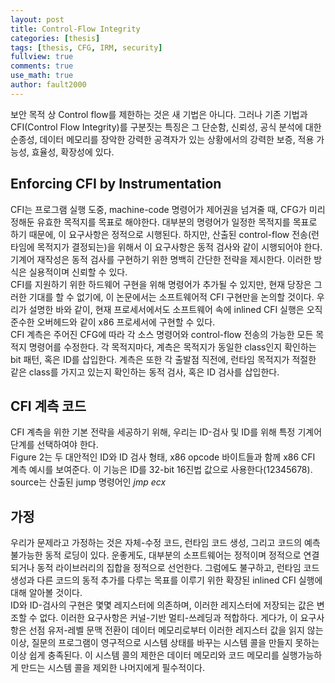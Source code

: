 ```yaml
---
layout: post
title: Control-Flow Integrity
categories: [thesis]
tags: [thesis, CFG, IRM, security]
fullview: true
comments: true
use_math: true
author: fault2000
---
```


 보안 목적 상 Control flow를 제한하는 것은 새 기법은 아니다. 그러나 기존 기법과 CFI(Control Flow Integrity)를 구분짓는 특징은 그 단순함, 신뢰성, 공식 분석에 대한 순종성, 데이터 메모리를 장악한 강력한 공격자가 있는 상황에서의 강력한 보증, 적용 가능성, 효율성, 확장성에 있다.  
 
## Enforcing CFI by Instrumentation
 
 CFI는 프로그램 실행 도중, machine-code 명령어가 제어권을 넘겨줄 때, CFG가 미리 정해둔 유효한 목적지를 목표로 해야한다. 대부분의 명령어가 일정한 목적지를 목표로 하기 때문에, 이 요구사항은 정적으로 시행된다. 하지만, 산출된 control-flow 전송(런타임에 목적지가 결정되는)을 위해서 이 요구사항은 동적 검사와 같이 시행되어야 한다.  
 기계어 재작성은 동적 검사를 구현하기 위한 명백히 간단한 전략을 제시한다. 이러한 방식은 실용적이며 신뢰할 수 있다.  
 CFI를 지원하기 위한 하드웨어 구현을 위해 명령어가 추가될 수 있지만, 현재 당장은 그러한 기대를 할 수 없기에, 이 논문에서는 소프트웨어적 CFI 구현만을 논의할 것이다. 우리가 설명한 바와 같이, 현재 프로세서에서도 소프트웨어 속에 inlined CFI 실행은 오직 준수한 오버헤드와 같이 x86 프로세서에 구현할 수 있다.  
 CFI 계측은 주어진 CFG에 따라 각 소스 명령어와 control-flow 전송의 가능한 모든 목적지 명령어를 수정한다. 각 목적지마다, 계측은 목적지가 동일한 class인지 확인하는 bit 패턴, 혹은 ID를 삽입한다. 계측은 또한 각 출발점 직전에, 런타임 목적지가 적절한 같은 class를 가지고 있는지 확인하는 동적 검사, 혹은 ID 검사를 삽입한다.  
 
## CFI 계측 코드
 
 CFI 계측을 위한 기본 전략을 세공하기 위해, 우리는 ID-검사 및 ID를 위해 특정 기계어 단계를 선택하여야 한다.  
 Figure 2는 두 대안적인 ID와 ID 검사 형태, x86 opcode 바이트들과 함께 x86 CFI 계측 예시를 보여준다. 이 기능은 ID를 32-bit 16진법 값으로 사용한다(12345678). source는 산출된 jump 명령어인 *jmp ecx*
 
## 가정
 
 우리가 문제라고 가정하는 것은 자체-수정 코드, 런타임 코드 생성, 그리고 코드의 예측불가능한 동적 로딩이 있다. 운좋게도, 대부분의 소프트웨어는 정적이며 정적으로 연결되거나 동적 라이브러리의 집합을 정적으로 선언한다. 그럼에도 불구하고, 런타임 코드 생성과 다른 코드의 동적 추가를 다루는 목표를 이루기 위한 확장된 inlined CFI 실행에 대해 알아볼 것이다.  
 ID와 ID-검사의 구현은 몇몇 레지스터에 의존하며, 이러한 레지스터에 저장되는 값은 변조할 수 없다. 이러한 요구사항은 커널-기반 멀티-쓰레딩과 적합하다. 게다가, 이 요구사항은 선점 유저-레벨 문맥 전환이 데이터 메모리로부터 이러한 레지스터 값을 읽지 않는 이상, 질문의 프로그램이 영구적으로 시스템 상태를 바꾸는 시스템 콜을 만들지 못하는 이상 쉽게 충족된다. 이 시스템 콜의 제한은 데이터 메모리와 코드 메모리를 실행가능하게 만드는 시스템 콜을 제외한 나머지에게 필수적이다.  
